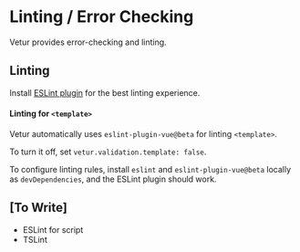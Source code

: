 # Linting / Error Checking

Vetur provides error-checking and linting.

## Linting

Install [ESLint plugin](https://marketplace.visualstudio.com/items?itemName=dbaeumer.vscode-eslint) for the best linting experience.

#### Linting for `<template>`

Vetur automatically uses `eslint-plugin-vue@beta` for linting `<template>`.

To turn it off, set `vetur.validation.template: false`.

To configure linting rules, install `eslint` and `eslint-plugin-vue@beta` locally as `devDependencies`, and the ESLint plugin should work.

## [To Write]

- ESLint for script
- TSLint
